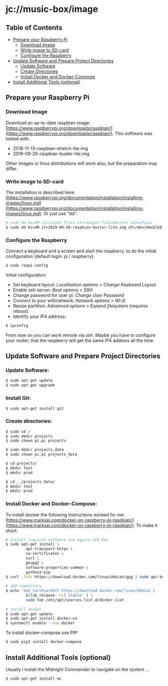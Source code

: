 # jc://music-box/image

## Table of Contents

- [Prepare your Raspberry Pi](#prepare-your-raspberry-pi)
  - [Download Image](#download-image)
  - [Write image to SD-card](#write-image-to-sd-card)
  - [Configure the Raspberry](#configure-the-raspberry)
- [Update Software and Prepare Project Directories](#update-software-and-prepare-project-directories)
  - [Update Software](#update-software)
  - [Create Directories](#create-directories)
  - [Install Docker and Docker-Compose](#install-docker-and-docker-Compose)
- [Install Additional Tools (optional)](#install-additional-tools-optional)

## Prepare your Raspberry Pi

### Download Image

Download an up-to-date raspbian image: [https://www.raspberrypi.org/downloads/raspbian/](https://www.raspberrypi.org/downloads/raspbian/). 
This software was tested with:

* 2018-11-13-raspbian-stretch-lite.img
* 2019-09-26-raspbian-buster-lite.img

Other images or linux distributions will work also, but the preparation may differ.

### Write image to SD-card

The installation is described here: [https://www.raspberrypi.org/documentation/installation/installing-images/linux.md](https://www.raspberrypi.org/documentation/installation/installing-images/linux.md).
Or just use "dd":

```bash
# sudo dd bs=4M if=<input-file> of=<output-file/device> conv=fsync
$ sudo dd bs=4M if=2019-09-26-raspbian-buster-lite.img of=/dev/mmcblk0 conv=fsync
```
### Configure the Raspberry

Connect a keyboard and a screen and start the raspberry, to do the initial configuration (default login: pi / raspberry).

```bash
$ sudo raspi-config
```

Initial configuration:

* Set keyboard layout: *Localisation options* > *Change Keyboard Layout*
* Enable ssh server: *Boot options* > *SSH*
* Change password for user pi: *Change User Password*
* Connect to your wifi/network: *Network options* > *Wi-fi*
* Resize partition: *Advanced options* > *Expand filesystem* (requires reboot)
* Identify your IP4 address:

```bash
$ ipconfig
```

From now on you can work remote via ssh. Maybe you have to configure your router, that the raspberry will get the same IP4 address all the time.

## Update Software and Prepare Project Directories

### Update Software:

```bash
$ sudo apt-get update
$ sudo apt-get upgrade
```

### Install Git:

```bash
$ sudo apt-get install git
```

### Create directories:

```bash
$ sudo cd /
$ sudo mkdir projects
$ sudo chown pi.pi projects

$ sudo mkdir projects_data
$ sudo chown pi.pi projects_data

$ cd projects/
$ mkdir test
$ mkdir prod

$ cd ../projects_data/
$ mkdir test
$ mkdir prod
```

### Install Docker and Docker-Compose:

To install docker the following instructions worked for me: [https://www.marksei.com/docker-on-raspberry-pi-raspbian/](https://www.marksei.com/docker-on-raspberry-pi-raspbian/). To make it short:

```bash
# install required software and aquire GPG key
$ sudo apt-get install \
         apt-transport-https \
         ca-certificates \
         curl \
         gnupg2 \
         software-properties-common \
         python3-pip
$ curl -fsSL https://download.docker.com/linux/debian/gpg | sudo apt-key add -
             
# add repository
$ echo "deb [arch=armhf] https://download.docker.com/linux/debian \
         $(lsb_release -cs) stable" | \
         sudo tee /etc/apt/sources.list.d/docker.list
         
# install docker
$ sudo apt-get update
$ sudo apt-get install docker-ce
$ systemctl enable --now docker
```

To install docker-compose use PIP:

```bash
$ sudo pip3 install docker-compose
```


## Install Additional Tools (optional)

Usually I install the Midnight Commander to navigate on the system ...

```bash
$ sudo apt-get install mc
```


